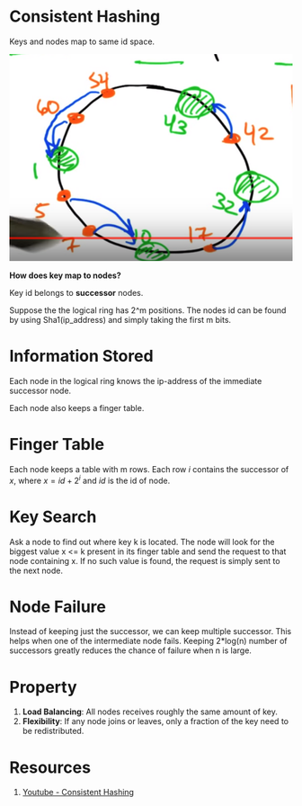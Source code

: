 # Consistent Hashing

Keys and nodes map to same id space.

![](images/hash-ring.png)

**How does key map to nodes?**

Key id belongs to **successor** nodes.

Suppose the the logical ring has 2^m positions. The nodes id can be found by using Sha1(ip_address) and simply taking the first m bits.

# Information Stored

Each node in the logical ring knows the ip-address of the immediate successor node.

Each node also keeps a finger table.

# Finger Table

Each node keeps a table with m rows. Each row $i$ contains the successor of $x$, where $x = id + 2^i$ and $id$ is the id of node.

# Key Search

Ask a node to find out where key k is located. The node will look for the biggest value x <= k present in its finger table and send the request to that node containing x. If no such value is found, the request is simply sent to the next node.

# Node Failure

Instead of keeping just the successor, we can keep multiple successor. This helps when one of the intermediate node fails. Keeping 2*log(n) number of successors greatly reduces the chance of failure when n is large.



# Property

1. **Load Balancing**: All nodes receives roughly the same amount of key.
1. **Flexibility**: If any node joins or leaves, only a fraction of the key need to be redistributed.

# Resources

1. [Youtube - Consistent Hashing](https://www.youtube.com/watch?v=--4UgUPCuFM)
